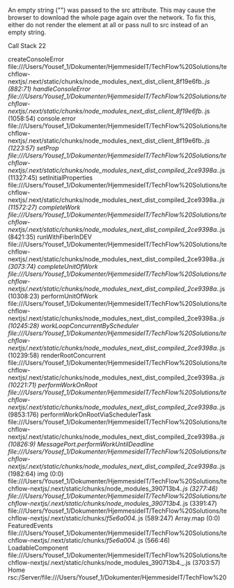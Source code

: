 An empty string ("") was passed to the src attribute. This may cause the browser to download the whole page again over the network. To fix this, either do not render the element at all or pass null to src instead of an empty string.

Call Stack
22

createConsoleError
file:///Users/Yousef_1/Dokumenter/HjemmesideIT/TechFlow%20Solutions/techflow-nextjs/.next/static/chunks/node_modules_next_dist_client_8f19e6fb._.js (882:71)
handleConsoleError
file:///Users/Yousef_1/Dokumenter/HjemmesideIT/TechFlow%20Solutions/techflow-nextjs/.next/static/chunks/node_modules_next_dist_client_8f19e6fb._.js (1058:54)
console.error
file:///Users/Yousef_1/Dokumenter/HjemmesideIT/TechFlow%20Solutions/techflow-nextjs/.next/static/chunks/node_modules_next_dist_client_8f19e6fb._.js (1223:57)
setProp
file:///Users/Yousef_1/Dokumenter/HjemmesideIT/TechFlow%20Solutions/techflow-nextjs/.next/static/chunks/node_modules_next_dist_compiled_2ce9398a._.js (11327:45)
setInitialProperties
file:///Users/Yousef_1/Dokumenter/HjemmesideIT/TechFlow%20Solutions/techflow-nextjs/.next/static/chunks/node_modules_next_dist_compiled_2ce9398a._.js (11572:27)
completeWork
file:///Users/Yousef_1/Dokumenter/HjemmesideIT/TechFlow%20Solutions/techflow-nextjs/.next/static/chunks/node_modules_next_dist_compiled_2ce9398a._.js (8421:35)
runWithFiberInDEV
file:///Users/Yousef_1/Dokumenter/HjemmesideIT/TechFlow%20Solutions/techflow-nextjs/.next/static/chunks/node_modules_next_dist_compiled_2ce9398a._.js (3073:74)
completeUnitOfWork
file:///Users/Yousef_1/Dokumenter/HjemmesideIT/TechFlow%20Solutions/techflow-nextjs/.next/static/chunks/node_modules_next_dist_compiled_2ce9398a._.js (10308:23)
performUnitOfWork
file:///Users/Yousef_1/Dokumenter/HjemmesideIT/TechFlow%20Solutions/techflow-nextjs/.next/static/chunks/node_modules_next_dist_compiled_2ce9398a._.js (10245:28)
workLoopConcurrentByScheduler
file:///Users/Yousef_1/Dokumenter/HjemmesideIT/TechFlow%20Solutions/techflow-nextjs/.next/static/chunks/node_modules_next_dist_compiled_2ce9398a._.js (10239:58)
renderRootConcurrent
file:///Users/Yousef_1/Dokumenter/HjemmesideIT/TechFlow%20Solutions/techflow-nextjs/.next/static/chunks/node_modules_next_dist_compiled_2ce9398a._.js (10221:71)
performWorkOnRoot
file:///Users/Yousef_1/Dokumenter/HjemmesideIT/TechFlow%20Solutions/techflow-nextjs/.next/static/chunks/node_modules_next_dist_compiled_2ce9398a._.js (9853:176)
performWorkOnRootViaSchedulerTask
file:///Users/Yousef_1/Dokumenter/HjemmesideIT/TechFlow%20Solutions/techflow-nextjs/.next/static/chunks/node_modules_next_dist_compiled_2ce9398a._.js (10826:9)
MessagePort.performWorkUntilDeadline
file:///Users/Yousef_1/Dokumenter/HjemmesideIT/TechFlow%20Solutions/techflow-nextjs/.next/static/chunks/node_modules_next_dist_compiled_2ce9398a._.js (1982:64)
img
<anonymous> (0:0)
<unknown>
file:///Users/Yousef_1/Dokumenter/HjemmesideIT/TechFlow%20Solutions/techflow-nextjs/.next/static/chunks/node_modules_390713b4._.js (3277:46)
<unknown>
file:///Users/Yousef_1/Dokumenter/HjemmesideIT/TechFlow%20Solutions/techflow-nextjs/.next/static/chunks/node_modules_390713b4._.js (3391:47)
<unknown>
file:///Users/Yousef_1/Dokumenter/HjemmesideIT/TechFlow%20Solutions/techflow-nextjs/.next/static/chunks/_f5e6a004._.js (589:247)
Array.map
<anonymous> (0:0)
FeaturedEvents
file:///Users/Yousef_1/Dokumenter/HjemmesideIT/TechFlow%20Solutions/techflow-nextjs/.next/static/chunks/_f5e6a004._.js (566:46)
LoadableComponent
file:///Users/Yousef_1/Dokumenter/HjemmesideIT/TechFlow%20Solutions/techflow-nextjs/.next/static/chunks/node_modules_390713b4._.js (3703:57)
Home
rsc:/Server/file:///Users/Yousef_1/Dokumenter/HjemmesideIT/TechFlow%20